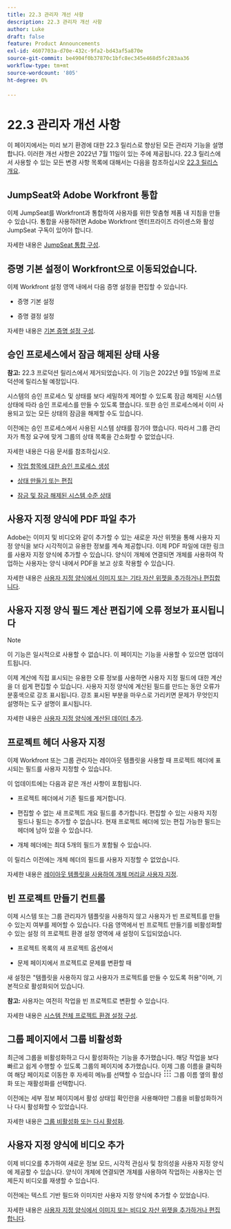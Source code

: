 ```yaml
---
title: 22.3 관리자 개선 사항
description: 22.3 관리자 개선 사항
author: Luke
draft: false
feature: Product Announcements
exl-id: 4607703a-d70e-432c-9fa2-bd43af5a870e
source-git-commit: be4904f0b37870c1bfc8ec345e468d5fc283aa36
workflow-type: tm+mt
source-wordcount: '805'
ht-degree: 0%

---
```


# 22.3 관리자 개선 사항

이 페이지에서는 미리 보기 환경에 대한 22.3 릴리스로 향상된 모든 관리자 기능을 설명합니다. 이러한 개선 사항은 2022년 7월 11일이 있는 주에 제공됩니다. 22.3 릴리스에서 사용할 수 있는 모든 변경 사항 목록에 대해서는 다음을 참조하십시오 [22.3 릴리스 개요](/help/quicksilver/product-announcements/product-releases/22.3-release-activity/22-3-release-overview.md).

## JumpSeat와 Adobe Workfront 통합

이제 JumpSeat를 Workfront과 통합하여 사용자를 위한 맞춤형 제품 내 지침을 만들 수 있습니다. 통합을 사용하려면 Adobe Workfront 엔터프라이즈 라이센스와 활성 JumpSeat 구독이 있어야 합니다.

자세한 내용은 [JumpSeat 통합 구성](/help/quicksilver/administration-and-setup/configure-integrations/configure-jumpseat.md).

## 증명 기본 설정이 Workfront으로 이동되었습니다.

이제 Workfront 설정 영역 내에서 다음 증명 설정을 편집할 수 있습니다.

* 증명 기본 설정

* 증명 결정 설정

자세한 내용은 [기본 증명 설정 구성](/help/quicksilver/administration-and-setup/manage-workfront/configure-proofing/configure-default-proof-settings.md).

## 승인 프로세스에서 잠금 해제된 상태 사용

**참고:** 22.3 프로덕션 릴리스에서 제거되었습니다. 이 기능은 2022년 9월 15일에 프로덕션에 릴리스될 예정입니다.

시스템의 승인 프로세스 및 상태를 보다 세밀하게 제어할 수 있도록 잠금 해제된 시스템 상태에 따라 승인 프로세스를 만들 수 있도록 했습니다. 또한 승인 프로세스에서 이미 사용되고 있는 모든 상태의 잠금을 해제할 수도 있습니다.

이전에는 승인 프로세스에서 사용된 시스템 상태를 잠가야 했습니다. 따라서 그룹 관리자가 특정 요구에 맞게 그룹의 상태 목록을 간소화할 수 없었습니다.

자세한 내용은 다음 문서를 참조하십시오.

* [작업 항목에 대한 승인 프로세스 생성](/help/quicksilver/administration-and-setup/customize-workfront/configure-approval-milestone-processes/create-approval-processes.md)

* [상태 만들기 또는 편집](/help/quicksilver/administration-and-setup/customize-workfront/creating-custom-status-and-priority-labels/create-or-edit-a-status.md)

* [잠금 및 잠금 해제된 시스템 수준 상태](/help/quicksilver/administration-and-setup/customize-workfront/creating-custom-status-and-priority-labels/lock-or-unlock-a-custom-system-level-status.md)


## 사용자 지정 양식에 PDF 파일 추가

Adobe는 이미지 및 비디오와 같이 추가할 수 있는 새로운 자산 위젯을 통해 사용자 지정 양식을 보다 시각적이고 유용한 정보를 계속 제공합니다. 이제 PDF 파일에 대한 링크를 사용자 지정 양식에 추가할 수 있습니다. 양식이 개체에 연결되면 개체를 사용하여 작업하는 사용자는 양식 내에서 PDF을 보고 상호 작용할 수 있습니다.

자세한 내용은 [사용자 지정 양식에서 이미지 또는 기타 자산 위젯을 추가하거나 편집합니다](/help/quicksilver/administration-and-setup/customize-workfront/create-manage-custom-forms/add-widget-or-edit-its-properties-in-a-custom-form.md).

## 사용자 지정 양식 필드 계산 편집기에 오류 정보가 표시됩니다

>[!NOTE]
>
>이 기능은 일시적으로 사용할 수 없습니다. 이 페이지는 기능을 사용할 수 있으면 업데이트됩니다.

이제 계산에 직접 표시되는 유용한 오류 정보를 사용하면 사용자 지정 필드에 대한 계산을 더 쉽게 편집할 수 있습니다. 사용자 지정 양식에 계산된 필드를 만드는 동안 오류가 분홍색으로 강조 표시됩니다. 강조 표시된 부분을 마우스로 가리키면 문제가 무엇인지 설명하는 도구 설명이 표시됩니다.

자세한 내용은 [사용자 지정 양식에 계산된 데이터 추가](/help/quicksilver/administration-and-setup/customize-workfront/create-manage-custom-forms/add-calculated-data-to-custom-form.md).

## 프로젝트 헤더 사용자 지정

이제 Workfront 또는 그룹 관리자는 레이아웃 템플릿을 사용할 때 프로젝트 헤더에 표시되는 필드를 사용자 지정할 수 있습니다.

이 업데이트에는 다음과 같은 개선 사항이 포함됩니다.

* 프로젝트 헤더에서 기존 필드를 제거합니다.

* 편집할 수 없는 새 프로젝트 개요 필드를 추가합니다. 편집할 수 있는 사용자 지정 필드나 필드는 추가할 수 없습니다. 현재 프로젝트 헤더에 있는 편집 가능한 필드는 헤더에 남아 있을 수 있습니다.

* 개체 헤더에는 최대 5개의 필드가 포함될 수 있습니다.


이 릴리스 이전에는 개체 헤더의 필드를 사용자 지정할 수 없었습니다.

자세한 내용은 [레이아웃 템플릿을 사용하여 개체 머리글 사용자 지정](/help/quicksilver/administration-and-setup/customize-workfront/use-layout-templates/customize-object-headers.md).

## 빈 프로젝트 만들기 컨트롤

이제 시스템 또는 그룹 관리자가 템플릿을 사용하지 않고 사용자가 빈 프로젝트를 만들 수 있는지 여부를 제어할 수 있습니다. 다음 영역에서 빈 프로젝트 만들기를 비활성화할 수 있는 설정 의 프로젝트 환경 설정 영역에 새 설정이 도입되었습니다.

* 프로젝트 목록의 새 프로젝트 옵션에서

* 문제 페이지에서 프로젝트로 문제를 변환할 때


새 설정은 &quot;템플릿을 사용하지 않고 사용자가 프로젝트를 만들 수 있도록 허용&quot;이며, 기본적으로 활성화되어 있습니다.

**참고:** 사용자는 여전히 작업을 빈 프로젝트로 변환할 수 있습니다.

자세한 내용은 [시스템 전체 프로젝트 환경 설정 구성](/help/quicksilver/administration-and-setup/set-up-workfront/configure-system-defaults/set-project-preferences.md).

## 그룹 페이지에서 그룹 비활성화

최근에 그룹을 비활성화하고 다시 활성화하는 기능을 추가했습니다. 해당 작업을 보다 빠르고 쉽게 수행할 수 있도록 그룹의 페이지에 추가했습니다. 이제 그룹 이름을 클릭하여 해당 페이지로 이동한 후 자세히 메뉴를 선택할 수 있습니다 ![](/help/quicksilver/administration-and-setup/manage-groups/create-and-manage-groups/assets/main-menu-icon.png) 그룹 이름 옆의 활성화 또는 재활성화를 선택합니다.

이전에는 세부 정보 페이지에서 활성 상태임 확인란을 사용해야만 그룹을 비활성화하거나 다시 활성화할 수 있었습니다.

자세한 내용은 [그룹 비활성화 또는 다시 활성화](/help/quicksilver/administration-and-setup/manage-groups/create-and-manage-groups/deactivate-or-reactivate-a-group.md).

## 사용자 지정 양식에 비디오 추가

이제 비디오를 추가하여 새로운 정보 모드, 시각적 관심사 및 창의성을 사용자 지정 양식에 제공할 수 있습니다. 양식이 개체에 연결되면 개체를 사용하여 작업하는 사용자는 언제든지 비디오를 재생할 수 있습니다.

이전에는 텍스트 기반 필드와 이미지만 사용자 지정 양식에 추가할 수 있었습니다.

자세한 내용은 [사용자 지정 양식에서 이미지 또는 비디오 자산 위젯을 추가하거나 편집합니다](/help/quicksilver/administration-and-setup/customize-workfront/create-manage-custom-forms/add-widget-or-edit-its-properties-in-a-custom-form.md).

